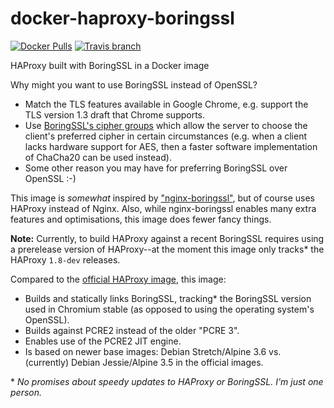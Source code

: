 # docker-haproxy-boringssl

[![Docker Pulls](https://img.shields.io/docker/pulls/jamiehewland/haproxy-boringssl.svg?style=flat-square)](https://hub.docker.com/r/jamiehewland/haproxy-boringssl/)
[![Travis branch](https://img.shields.io/travis/JayH5/docker-haproxy-boringssl/master.svg?style=flat-square)](https://travis-ci.org/JayH5/docker-haproxy-boringssl)

HAProxy built with BoringSSL in a Docker image

Why might you want to use BoringSSL instead of OpenSSL?
* Match the TLS features available in Google Chrome, e.g. support the TLS version 1.3 draft that Chrome supports.
* Use [BoringSSL's cipher groups](https://boringssl.googlesource.com/boringssl/+/858a88daf27975f67d9f63e18f95645be2886bfb%5E!/) which allow the server to choose the client's preferred cipher in certain circumstances (e.g. when a client lacks hardware support for AES, then a faster software implementation of ChaCha20 can be used instead).
* Some other reason you may have for preferring BoringSSL over OpenSSL :-)

This image is _somewhat_ inspired by ["nginx-boringssl"](https://github.com/nginx-modules/docker-nginx-boringssl), but of course uses HAProxy instead of Nginx. Also, while nginx-boringssl enables many extra features and optimisations, this image does fewer fancy things.

**Note:** Currently, to build HAProxy against a recent BoringSSL requires using a prerelease version of HAProxy--at the moment this image only tracks* the HAProxy `1.8-dev` releases.

Compared to the [official HAProxy image](https://hub.docker.com/_/haproxy/), this image:
* Builds and statically links BoringSSL, tracking* the BoringSSL version used in Chromium stable (as opposed to using the operating system's OpenSSL).
* Builds against PCRE2 instead of the older "PCRE 3".
* Enables use of the PCRE2 JIT engine.
* Is based on newer base images: Debian Stretch/Alpine 3.6 vs. (currently) Debian Jessie/Alpine 3.5 in the official images.

\* _No promises about speedy updates to HAProxy or BoringSSL. I'm just one person._
